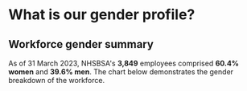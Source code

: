 # What is our gender profile?

## Workforce gender summary

As of 31 March 2023, NHSBSA's __3,849__ employees comprised __60.4% women__ and __39.6% men__. The chart below 
demonstrates the gender breakdown of the workforce.


